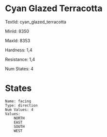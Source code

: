 # Cyan Glazed Terracotta

TextId: cyan_glazed_terracotta

MinId: 8350

MaxId: 8353

Hardness: 1,4

Resistance: 1,4


Num States: 4

# States
```
Name: facing
Type: direction
Num Values: 4
Values:
    NORTH
    EAST
    SOUTH
    WEST
```
